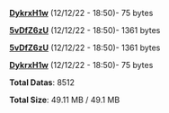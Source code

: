 [**DykrxH1w**](/data/DykrxH1w.txt) (12/12/22 - 18:50)- 75 bytes

[**5vDfZ6zU**](/data/5vDfZ6zU.txt) (12/12/22 - 18:50)- 1361 bytes

[**5vDfZ6zU**](/data/5vDfZ6zU.txt) (12/12/22 - 18:50)- 1361 bytes

[**DykrxH1w**](/data/DykrxH1w.txt) (12/12/22 - 18:50)- 75 bytes

**Total Datas**: 8512

**Total Size**: 49.11 MB / 49.1 MB